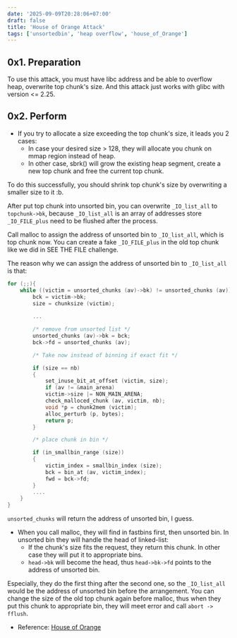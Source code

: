 ```yaml
---
date: '2025-09-09T20:28:06+07:00'
draft: false
title: 'House of Orange Attack'
tags: ['unsortedbin', 'heap overflow', 'house_of_Orange']
---
```


## 0x1. Preparation

To use this attack, you must have libc address and be able to overflow heap, overwrite top chunk's size. And this attack just works with glibc with version <= 2.25.

## 0x2. Perform

- If you try to allocate a size exceeding the top chunk's size, it leads you 2 cases:
    - In case your desired size > 128, they will allocate you chunk on mmap region instead of heap.
    - In other case, sbrk() will grow the existing heap segment, create a new top chunk and free the current top chunk.

To do this successfully, you should shrink top chunk's size by overwriting a smaller size to it :b.

After put top chunk into unsorted bin, you can overwrite ```_IO_list_all``` to ```topchunk->bk```, because ```_IO_list_all``` is an array of addresses store ```_IO_FILE_plus``` need to be flushed after the process. 

Call malloc to assign the address of unsorted bin to ```_IO_list_all```, which is top chunk now. You can create a fake ```_IO_FILE_plus``` in the old top chunk like we did in SEE THE FILE challenge. 

The reason why we can assign the address of unsorted bin to ```_IO_list_all``` is that:

```c
for (;;){
    while ((victim = unsorted_chunks (av)->bk) != unsorted_chunks (av)){
        bck = victim->bk;
        size = chunksize (victim);
        
        ...

        /* remove from unsorted list */
        unsorted_chunks (av)->bk = bck;
        bck->fd = unsorted_chunks (av);

        /* Take now instead of binning if exact fit */

        if (size == nb)
        {
            set_inuse_bit_at_offset (victim, size);
            if (av != &main_arena)
            victim->size |= NON_MAIN_ARENA;
            check_malloced_chunk (av, victim, nb);
            void *p = chunk2mem (victim);
            alloc_perturb (p, bytes);
            return p;
        }

        /* place chunk in bin */

        if (in_smallbin_range (size))
        {
            victim_index = smallbin_index (size);
            bck = bin_at (av, victim_index);
            fwd = bck->fd;
        }
        ....
    }
}
```

```unsorted_chunks``` will return the address of unsorted bin, I guess.

- When you call malloc, they will find in fastbins first, then unsorted bin. In unsorted bin they will handle the head of linked-list:
    - If the chunk's size fits the request, they return this chunk. In other case they will put it to appropriate bins.
    - ```head->bk``` will become the head, thus ```head->bk->fd``` points to the address of unsorted bin.

Especially, they do the first thing after the second one, so the ```_IO_list_all``` would be the address of unsorted bin before the arrangement. You can change the size of the old top chunk again before malloc, thus when they put this chunk to appropriate bin, they will meet error and call ```abort -> fflush```. 

- Reference: [House of Orange](https://guyinatuxedo.github.io/43-house_of_orange/house_orange_exp/index.html)